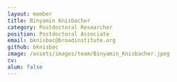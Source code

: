 ```yaml
---
layout: member
title: Binyamin Knisbacher
category: Postdoctoral Researcher
position: Postdoctoral Associate
email: bknisbac@broadinstitute.org
github: bknisbac
image: /assets/images/team/Binyamin_Knisbacher.jpeg
cv:
alum: false
---
```


